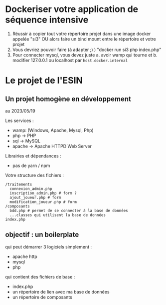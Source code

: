 # Dockeriser votre application de séquence intensive

1. Réussir à copier tout votre répertoire projet dans une image docker appelée "si3" OU alors faire un bind mount entre le répertoire et votre projet
2. Vous devriez pouvoir faire (à adapter ;) ) "docker run si3 php index.php"
3. Pour connecter mysql, vous devez juste a. avoir wamp qui tourne et b. modifier 127.0.0.1 ou localhost par `host.docker.internal`

# Le projet de l'ESIN

## Un projet homogène en développement

au 2023/05/19

Les services : 
- wamp:  (Windows, Apache, Mysql, Php)
- php -> PHP
- sql -> MySQL
- apache -> Apache HTTPD Web Server

Librairies et dépendances : 
- pas de yarn / npm

Votre structure des fichiers : 
```
/traitements
  connexion_admin.php
  inscription_admin.php # form ?
  ajout_joueur.php # form
  modification_joueur.php # form
/composants
  bdd.php # permet de se connecter à la base de données
  ...classes qui utilisent la base de données
index.php
```

## objectif : un boilerplate

qui peut démarrer 3 logiciels simplement : 
- apache http
- mysql
- php

qui contient des fichiers de base : 
- index.php
- un répertoire de lien avec ma base de données
- un répertoire de composants